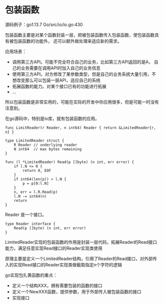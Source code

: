 # 包装函数

源码例子：go1.13.7 Go/src/io/io.go:430

包装函数主要是对某个函数封装一层，把被包装函数传入包装函数，使包装函数具有被包装函数的功能外，
还可以额外做处理来适应新的需求。

应用场景：
- 调用第三方API。可能不完全符合自己的业务，比如第三方API返回的是A， 自己的业务需要在调用API时加入自己的业务信息
- 使用第三方API。对方修改了某参数类型，但是自己的业务系统大量引用，不想改变那么可以包装一层API，适应自己的系统
- 拓展函数的能力。对某个接口已有的功能进行拓展
- ...

所以包装函数是非常实用的，可能在实际的开发中你应用很多，但是可能一时没有注意到。

在go源码中，特别是io库，就有包装函数的应用。


    func LimitReader(r Reader, n int64) Reader { return &LimitedReader{r, n} }
    
    type LimitedReader struct {
        R Reader // underlying reader
        N int64  // max bytes remaining
    }
    
    func (l *LimitedReader) Read(p []byte) (n int, err error) {
        if l.N <= 0 {
            return 0, EOF
        }
        if int64(len(p)) > l.N {
            p = p[0:l.N]
        }
        n, err = l.R.Read(p)
        l.N -= int64(n)
        return
    }

Reader 是一个接口。

    type Reader interface {
        Read(p []byte) (n int, err error)
    }

LimitedReader实现的包装函数的作用是封装一层代码，拓展Reader的Read接口能力，满足任意实现Read接口的Reader实现类使用

原理主要是定义一个LimitedReader结构，引用了Reader的Read接口，对外部传入的实现Read接口的Reader实现类做截取指定n个字符的逻辑

go实现包扎黄函数的重点：
- 定义一个结构XXX，拥有需要包装的函数的接口
- 定义一个NewXXX函数，提供参数，用于外部传入被包装函数的接口
- 实现接口

